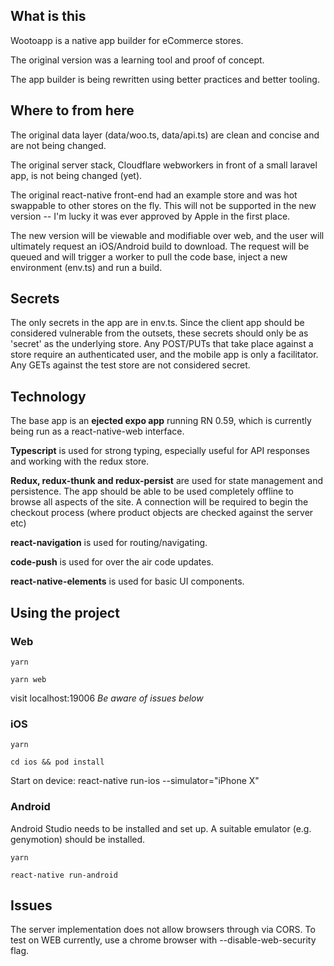 ## What is this

Wootoapp is a native app builder for eCommerce stores.

The original version was a learning tool and proof of concept.

The app builder is being rewritten using better practices and better tooling.

## Where to from here

The original data layer (data/woo.ts, data/api.ts) are clean and concise and are not being changed.

The original server stack, Cloudflare webworkers in front of a small laravel app, is not being changed (yet).

The original react-native front-end had an example store and was hot swappable to other stores on the fly. This will not be supported in the new version -- I'm lucky it was ever approved by Apple in the first place.

The new version will be viewable and modifiable over web, and the user will ultimately request an iOS/Android build to download. The request will be queued and will trigger a worker to pull the code base, inject a new environment (env.ts) and run a build.

## Secrets

The only secrets in the app are in env.ts.
Since the client app should be considered vulnerable from the outsets, these secrets should only be as 'secret' as the underlying store.
Any POST/PUTs that take place against a store require an authenticated user, and the mobile app is only a facilitator. Any GETs against the test store are not considered secret.

## Technology

The base app is an **ejected expo app** running RN 0.59, which is currently being run as a react-native-web interface.

**Typescript** is used for strong typing, especially useful for API responses and working with the redux store.

**Redux, redux-thunk and redux-persist** are used for state management and persistence. The app should be able to be used completely offline to browse all aspects of the site.
A connection will be required to begin the checkout process (where product objects are checked against the server etc)

**react-navigation** is used for routing/navigating.

**code-push** is used for over the air code updates.

**react-native-elements** is used for basic UI components.

## Using the project

### Web

`yarn`

`yarn web`

visit localhost:19006 _Be aware of issues below_

### iOS

`yarn`

`cd ios && pod install`

Start on device:
react-native run-ios --simulator="iPhone X"

### Android

Android Studio needs to be installed and set up.
A suitable emulator (e.g. genymotion) should be installed.

`yarn`

`react-native run-android`

## Issues

The server implementation does not allow browsers through via CORS. To test on WEB currently, use a chrome browser with --disable-web-security flag.
